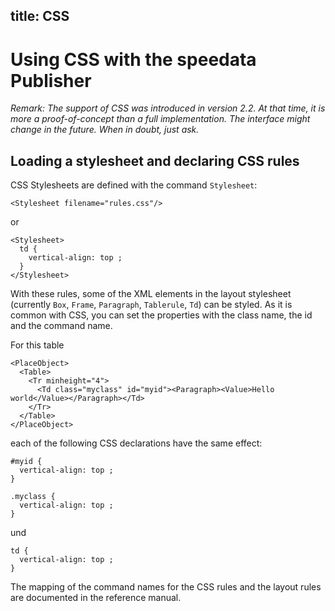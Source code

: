 title: CSS
---

Using CSS with the speedata Publisher
=====================================

_Remark: The support of CSS was introduced in version 2.2. At that time, it is more a proof-of-concept than a full implementation. The interface might change in the future. When in doubt, just ask._

Loading a stylesheet and declaring CSS rules
--------------------------------------------

CSS Stylesheets are defined with the command `Stylesheet`:



    <Stylesheet filename="rules.css"/>


or

    <Stylesheet>
      td {
        vertical-align: top ;
      }
    </Stylesheet>

With these rules, some of the XML elements in the layout stylesheet (currently `Box`, `Frame`, `Paragraph`, `Tablerule`, `Td`) can be styled. As it is common with CSS, you can set the properties with the class name, the id and the command name.

For this table

    <PlaceObject>
      <Table>
        <Tr minheight="4">
          <Td class="myclass" id="myid"><Paragraph><Value>Hello world</Value></Paragraph></Td>
        </Tr>
      </Table>
    </PlaceObject>

each of the following CSS declarations have the same effect:

````
#myid {
  vertical-align: top ;
}
````

````
.myclass {
  vertical-align: top ;
}
````

und

    td {
      vertical-align: top ;
    }

The mapping of the command names for the CSS rules and the layout rules are documented in the reference manual.

